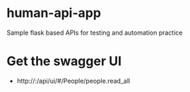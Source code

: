 # human-api-app
Sample flask based APIs for testing and automation practice


# Get the swagger UI
- http://<host>:<port>/api/ui/#/People/people.read_all
